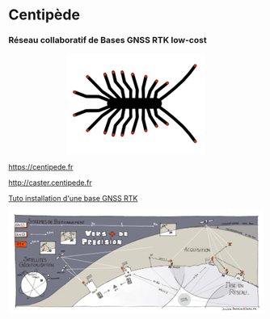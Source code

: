 # Centipède

### Réseau collaboratif de Bases GNSS RTK low-cost

<p align="center"><img src="docs/images/centipede.jpg" height="200">

https://centipede.fr

http://caster.centipede.fr

[Tuto installation d'une base GNSS RTK](https://github.com/jancelin/centipede/blob/master/tuto/note.md)

![RTK](/docs/images/1.jpg)






